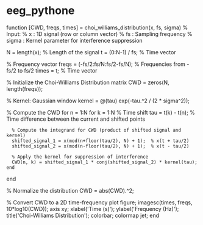 # eeg_pythone
function [CWD, freqs, times] = choi_williams_distribution(x, fs, sigma)
  % Input:
  % x     : 1D signal (row or column vector)
  % fs    : Sampling frequency
  % sigma : Kernel parameter for interference suppression

  N = length(x); % Length of the signal
  t = (0:N-1) / fs; % Time vector

  % Frequency vector
  freqs = (-fs/2:fs/N:fs/2-fs/N);  % Frequencies from -fs/2 to fs/2
  times = t;  % Time vector

  % Initialize the Choi-Williams Distribution matrix
  CWD = zeros(N, length(freqs));

  % Kernel: Gaussian window
  kernel = @(tau) exp(-tau.^2 / (2 * sigma^2));

  % Compute the CWD
  for n = 1:N
    for k = 1:N
      % Time shift
      tau = t(k) - t(n);  % Time difference between the current and shifted points

      % Compute the integrand for CWD (product of shifted signal and kernel)
      shifted_signal_1 = x(mod(n+floor(tau/2), N) + 1);  % x(t + tau/2)
      shifted_signal_2 = x(mod(n-floor(tau/2), N) + 1);  % x(t - tau/2)
      
      % Apply the kernel for suppression of interference
      CWD(n, k) = shifted_signal_1 * conj(shifted_signal_2) * kernel(tau);
    end
  end

  % Normalize the distribution
  CWD = abs(CWD).^2;
  
  % Convert CWD to a 2D time-frequency plot
  figure;
  imagesc(times, freqs, 10*log10(CWD));
  axis xy;
  xlabel('Time (s)');
  ylabel('Frequency (Hz)');
  title('Choi-Williams Distribution');
  colorbar;
  colormap jet;
end
